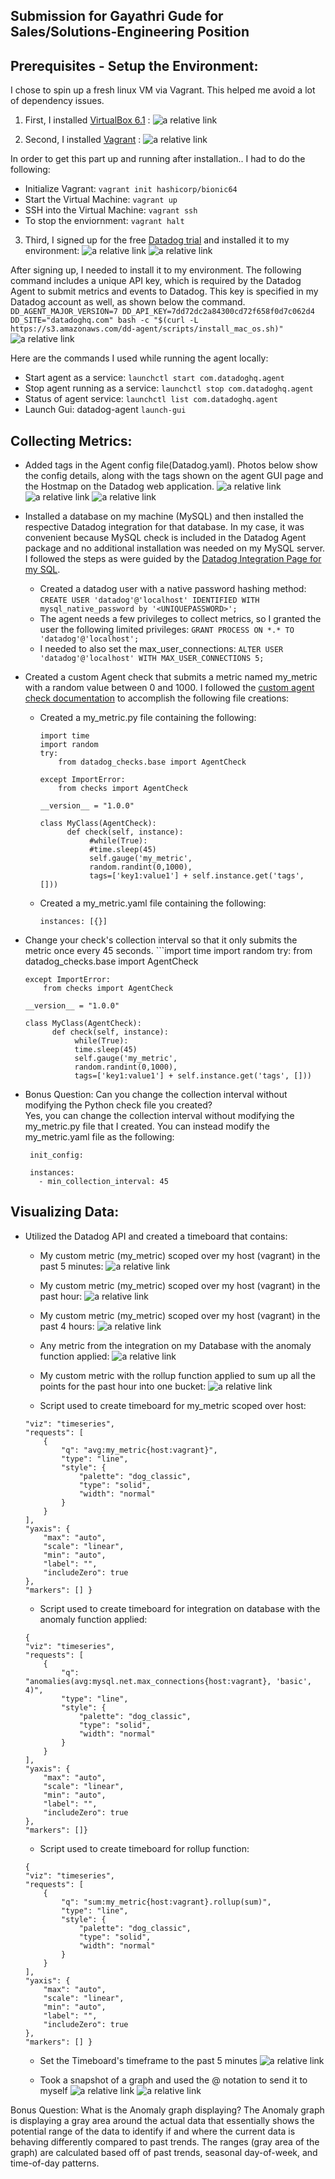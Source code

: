 ## Submission for Gayathri Gude for Sales/Solutions-Engineering Position

## Prerequisites - Setup the Environment:
I chose to spin up a fresh linux VM via Vagrant. This helped me avoid a lot of dependency issues.
1. First, I installed [VirtualBox 6.1](https://www.virtualbox.org/) :
![a relative link](images/VM.png)

2. Second, I installed [Vagrant](https://www.vagrantup.com/docs/installation/) :
![a relative link](images/Vagrant.png)

In order to get this part up and running after installation.. I had to do the following: 
  * Initialize Vagrant: ```vagrant init hashicorp/bionic64```
  * Start the Virtual Machine: ```vagrant up```
  * SSH into the Virtual Machine: ```vagrant ssh```
  * To stop the enviornment: ```vagrant halt```

3. Third, I signed up for the free [Datadog trial](https://www.datadoghq.com/free-datadog-trial/) and installed it to my environment:
![a relative link](images/DatadogTrial.png)
![a relative link](images/DatadogLogin.png)

After signing up, I needed to install it to my environment. The following command includes a unique API key, which is required by the Datadog Agent to submit metrics and events to Datadog. This key is specified in my Datadog account as well, as shown below the command.     
```DD_AGENT_MAJOR_VERSION=7 DD_API_KEY=7dd72dc2a84300cd72f658f0d7c062d4 DD_SITE="datadoghq.com" bash -c "$(curl -L https://s3.amazonaws.com/dd-agent/scripts/install_mac_os.sh)"```
![a relative link](images/ApiKey.png)

Here are the commands I used while running the agent locally:
  * Start agent as a service: ```launchctl start com.datadoghq.agent```
  * Stop agent running as a service: ```launchctl stop com.datadoghq.agent```
  * Status of agent service: ```launchctl list com.datadoghq.agent```
  * Launch Gui: datadog-agent ```launch-gui```

## Collecting Metrics:
  * Added tags in the Agent config file(Datadog.yaml). Photos below show the config details, along with the tags shown on the agent GUI page and the Hostmap on the Datadog web application.
![a relative link](images/ConfigFileHostnames.png)
![a relative link](images/HostnamesAgent.png)
![a relative link](images/HostMap.png)

  * Installed a database on my machine (MySQL) and then installed the respective Datadog integration for that database. In my case, it was convenient because MySQL check is included in the Datadog Agent package and no additional installation was needed on my MySQL server. I followed the steps as were guided by the [Datadog Integration Page for my SQL](https://docs.datadoghq.com/integrations/mysql/?tab=host).
      * Created a datadog user with a native password hashing method: ```CREATE USER 'datadog'@'localhost' IDENTIFIED WITH mysql_native_password by '<UNIQUEPASSWORD>';```
      * The agent needs a few privileges to collect metrics, so I granted the user the following limited privileges: ```GRANT PROCESS ON *.* TO 'datadog'@'localhost';```
      * I needed to also set the max_user_connections: ```ALTER USER 'datadog'@'localhost' WITH MAX_USER_CONNECTIONS 5;```

  * Created a custom Agent check that submits a metric named my_metric with a random value between 0 and 1000. I followed the [custom agent check documentation](https://docs.datadoghq.com/developers/write_agent_check/?tab=agentv6v7) to accomplish the following file creations:
      * Created a my_metric.py file containing the following:
        ```
        import time
        import random
        try:
            from datadog_checks.base import AgentCheck

        except ImportError:
            from checks import AgentCheck
            
        __version__ = "1.0.0"

        class MyClass(AgentCheck):
              def check(self, instance):
                   #while(True):
                   #time.sleep(45)
                   self.gauge('my_metric', 
                   random.randint(0,1000), 
                   tags=['key1:value1'] + self.instance.get('tags', []))
        ```
      * Created a my_metric.yaml file containing the following:
        ```
        instances: [{}]
        ```
      
  * Change your check's collection interval so that it only submits the metric once every 45 seconds.
        ```import time
        import random
        try:
            from datadog_checks.base import AgentCheck

        except ImportError:
            from checks import AgentCheck
            
        __version__ = "1.0.0"

        class MyClass(AgentCheck):
              def check(self, instance):
                   while(True):
                   time.sleep(45)
                   self.gauge('my_metric', 
                   random.randint(0,1000), 
                   tags=['key1:value1'] + self.instance.get('tags', []))
  * Bonus Question: Can you change the collection interval without modifying the Python check file you created?   
    Yes, you can change the collection interval without modifying the my_metric.py file that I created. You can instead modify the my_metric.yaml file as the following: 
         
         init_config:

         instances:
           - min_collection_interval: 45
           
## Visualizing Data:
  * Utilized the Datadog API and created a timeboard that contains:
    * My custom metric (my_metric) scoped over my host (vagrant) in the past 5 minutes:
    ![a relative link](images/Five.png)
    * My custom metric (my_metric) scoped over my host (vagrant) in the past hour:
    ![a relative link](images/My_metricOVERhost.png)
    * My custom metric (my_metric) scoped over my host (vagrant) in the past 4 hours:
    ![a relative link](images/FourHours.png)
    * Any metric from the integration on my Database with the anomaly function applied:
    ![a relative link](images/Anomolies.png) 
    * My custom metric with the rollup function applied to sum up all the points for the past hour into one bucket:
    ![a relative link](images/RollupFunction.png) 
    
    * Script used to create timeboard for my_metric scoped over host: 
    ``` {
    "viz": "timeseries",
    "requests": [
        {
            "q": "avg:my_metric{host:vagrant}",
            "type": "line",
            "style": {
                "palette": "dog_classic",
                "type": "solid",
                "width": "normal"
            }
        }
    ],
    "yaxis": {
        "max": "auto",
        "scale": "linear",
        "min": "auto",
        "label": "",
        "includeZero": true
    },
    "markers": [] } 
    ```
    * Script used to create timeboard for integration on database with the anomaly function applied:
    ```
    {
    "viz": "timeseries",
    "requests": [
        {
            "q": "anomalies(avg:mysql.net.max_connections{host:vagrant}, 'basic', 4)",
            "type": "line",
            "style": {
                "palette": "dog_classic",
                "type": "solid",
                "width": "normal"
            }
        }
    ],
    "yaxis": {
        "max": "auto",
        "scale": "linear",
        "min": "auto",
        "label": "",
        "includeZero": true
    },
    "markers": []}
    ```

    * Script used to create timeboard for rollup function:
    ```
    {
    "viz": "timeseries",
    "requests": [
        {
            "q": "sum:my_metric{host:vagrant}.rollup(sum)",
            "type": "line",
            "style": {
                "palette": "dog_classic",
                "type": "solid",
                "width": "normal"
            }
        }
    ],
    "yaxis": {
        "max": "auto",
        "scale": "linear",
        "min": "auto",
        "label": "",
        "includeZero": true
    },
    "markers": [] }
    ```
    * Set the Timeboard's timeframe to the past 5 minutes
    ![a relative link](images/AllTimeboard.png)
    
    * Took a snapshot of a graph and used the @ notation to send it to myself
    ![a relative link](images/Snapshot.png)
    ![a relative link](images/Email.png)

Bonus Question: What is the Anomaly graph displaying?
The Anomaly graph is displaying a gray area around the actual data that essentially shows the potential range of the data to identify if and where the current data is behaving differently compared to past trends. The ranges (gray area of the graph) are calculated based off of past trends, seasonal day-of-week, and time-of-day patterns.
